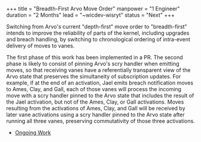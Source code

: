 +++
title = "Breadth-First Arvo Move Order"
manpower = "1 Engineer"
duration = "2 Months"
lead = "~wicdev-wisryt"
status = "Next"
+++

Switching from Arvo's current "depth-first" move order to "breadth-first" intends to improve the reliability of parts of the kernel, including upgrades and breach handling, by switching to chronological ordering of intra-event delivery of moves to vanes.

The first phase of this work has been implemented in a PR.  The second phase is likely to consist of pinning Arvo's scry handler when emitting moves, so that receiving vanes have a referentially transparent view of the Arvo state that preserves the simultaneity of subscription updates.  For example, if at the end of an activation, Jael emits breach notification moves to Ames, Clay, and Gall, each of those vanes will process the incoming move with a scry handler pinned to the Arvo state that includes the result of the Jael activation, but not of the Ames, Clay, or Gall activations.  Moves resulting from the activations of Ames, Clay, and Gall will be received by later vane activations using a scry handler pinned to the Arvo state after running all three vanes, preserving commutativity of those three activations.

- [Ongoing Work](https://github.com/urbit/urbit/pull/6041)

